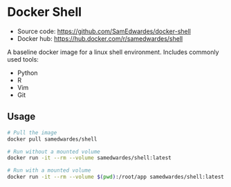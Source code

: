 # Docker Shell

- Source code: <https://github.com/SamEdwardes/docker-shell>
- Docker hub: <https://hub.docker.com/r/samedwardes/shell>

A baseline docker image for a linux shell environment. Includes commonly used tools:

- Python
- R
- Vim
- Git

## Usage

```bash
# Pull the image
docker pull samedwardes/shell

# Run without a mounted volume
docker run -it --rm --volume samedwardes/shell:latest

# Run with a mounted volume
docker run -it --rm --volume $(pwd):/root/app samedwardes/shell:latest
```